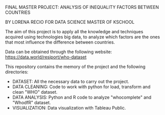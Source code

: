 FINAL MASTER PROJECT: ANALYSIS OF INEQUALITY FACTORS BETWEEN COUNTRIES 

BY LORENA RECIO FOR DATA SCIENCE MASTER OF KSCHOOL


The aim of this project is to apply all the knowledge and techniques acquired 
using technologies big data, to analyze which factors are the ones that most 
influence the difference between countries.

Data can be obtained through the following website: https://data.world/resiport/who-dataset

This repository contains the memory of the project and the following directories:

 - DATASET: All the necessary data to carry out the project.
 - DATA CLEANING: Code to work with python for load, transform and clean 
                  "WHO" dataset.
 - DATA ANALYSIS: Python and R code to analyze "whocomplete" and "WhodfR" 		  dataset.
 - VISUALIZATION: Data visualization with Tableau Public.
